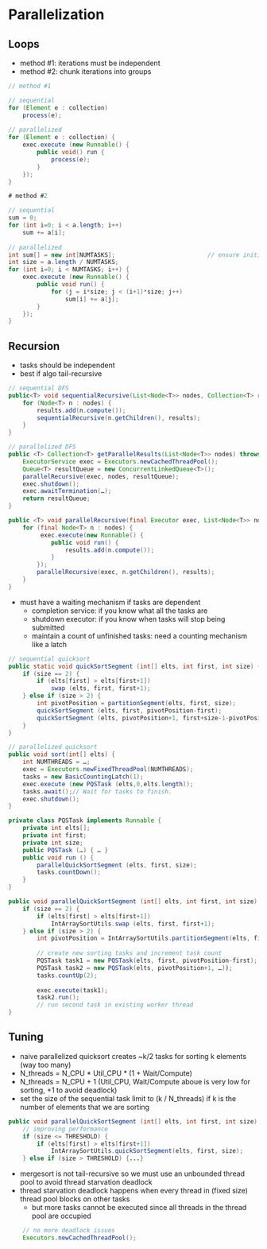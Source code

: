 # Parallelization

## Loops

- method #1: iterations must be independent
- method #2: chunk iterations into groups

```java
// method #1

// sequential
for (Element e : collection)
    process(e);
    
// parallelized
for (Element e : collection) {
    exec.execute (new Runnable() {
        public void() run {
            process(e);
        }
    });
}
```

```java
# method #2

// sequential
sum = 0;
for (int i=0; i < a.length; i++)
    sum += a[i];
    
// parallelized
int sum[] = new int[NUMTASKS];                          // ensure initialization to 0
int size = a.length / NUMTASKS;
for (int i=0; i < NUMTASKS; i++) {
    exec.execute (new Runnable() {
        public void run() {
            for (j = i*size; j < (i+1)*size; j++)
                sum[i] += a[j];
        }
    });
}
```

## Recursion

- tasks should be independent
- best if algo tail-recursive

```java
// sequential DFS
public<T> void sequentialRecursive(List<Node<T>> nodes, Collection<T> results) {
    for (Node<T> n : nodes) {
        results.add(n.compute());
        sequentialRecursive(n.getChildren(), results);
    }
}

// parallelized DFS
public <T> Collection<T> getParallelResults(List<Node<T>> nodes) throws InterruptedException {
    ExecutorService exec = Executors.newCachedThreadPool();
    Queue<T> resultQueue = new ConcurrentLinkedQueue<T>();
    parallelRecursive(exec, nodes, resultQueue);
    exec.shutdown();
    exec.awaitTermination(…);
    return resultQueue;
}

public <T> void parallelRecursive(final Executor exec, List<Node<T>> nodes, final Collection<T> results) {
    for (final Node<T> n : nodes) {
         exec.execute(new Runnable() {
            public void run() { 
                results.add(n.compute()); 
            }
        });
        parallelRecursive(exec, n.getChildren(), results);
    }
}
```

- must have a waiting mechanism if tasks are dependent
  - completion service: if you know what all the tasks are
  - shutdown executor: if you know when tasks will stop being submitted
  - maintain a count of unfinished tasks: need a counting mechanism like a latch

```java
// sequential quicksort
public static void quickSortSegment (int[] elts, int first, int size) {
    if (size == 2) {
        if (elts[first] > elts[first+1])
            swap (elts, first, first+1);
    } else if (size > 2) {
        int pivotPosition = partitionSegment(elts, first, size);
        quickSortSegment (elts, first, pivotPosition-first);
        quickSortSegment (elts, pivotPosition+1, first+size-1-pivotPosition);
    }
}

// parallelized quicksort
public void sort(int[] elts) {
    int NUMTHREADS = …;
    exec = Executors.newFixedThreadPool(NUMTHREADS);
    tasks = new BasicCountingLatch(1);
    exec.execute (new PQSTask (elts,0,elts.length));
    tasks.await();// Wait for tasks to finish.
    exec.shutdown();
}

private class PQSTask implements Runnable {
    private int elts[];
    private int first;
    private int size;
    public PQSTask (…) { … }
    public void run () {
        parallelQuickSortSegment (elts, first, size);
        tasks.countDown();
    }
}

public void parallelQuickSortSegment (int[] elts, int first, int size) {
    if (size == 2) {
        if (elts[first] > elts[first+1]) 
            IntArraySortUtils.swap (elts, first, first+1);
    } else if (size > 2) {
        int pivotPosition = IntArraySortUtils.partitionSegment(elts, first, size);
        
        // create new sorting tasks and increment task count
        PQSTask task1 = new PQSTask(elts, first, pivotPosition-first);
        PQSTask task2 = new PQSTask(elts, pivotPosition+1, …));
        tasks.countUp(2);
        
        exec.execute(task1);
        task2.run();
        // run second task in existing worker thread
}
```

## Tuning

- naive parallelized quicksort creates ~k/2 tasks for sorting k elements (way too many)
- N_threads = N_CPU * Util_CPU * (1 + Wait/Compute)
- N_threads = N_CPU + 1 (Util_CPU, Wait/Compute aboue  is very low for sorting, +1 to avoid deadlock)
- set the size of the sequential task limit to (k / N_threads) if k is the number of elements that we are sorting

```java
public void parallelQuickSortSegment (int[] elts, int first, int size) {
    // improving performance
    if (size <= THRESHOLD) {
        if (elts[first] > elts[first+1]) 
            IntArraySortUtils.quickSortSegment(elts, first, size);
    } else if (size > THRESHOLD) {...}
```

- mergesort is not tail-recursive so we must use an unbounded thread pool to avoid thread starvation deadlock
- thread starvation deadlock happens when every thread in (fixed size) thread pool blocks on other tasks
  - but more tasks cannot be executed since all threads in the thread pool are occupied

```java
    // no more deadlock issues
    Executors.newCachedThreadPool();
```



